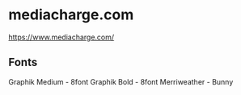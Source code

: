 # mediacharge.com

https://www.mediacharge.com/

## Fonts
Graphik Medium - 8font
Graphik Bold - 8font
Merriweather - Bunny

